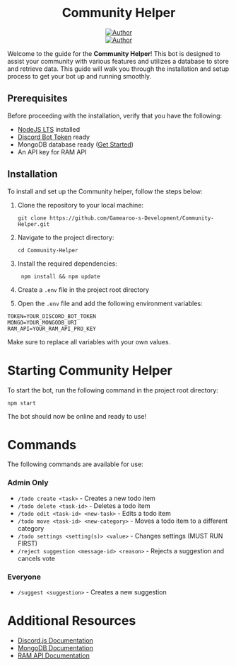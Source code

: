 <br>
<div class="badges" style="text-align: center;">

# Community Helper

[![Author](https://img.shields.io/badge/Author-ABADIMA-6b46d4?style=for-the-badge)](https://github.com/abadima)\
[![Author](https://img.shields.io/badge/Gamearoo%20Development-7F007C?style=for-the-badge)](https://discord.gg/apZQ8jeCHc)

</div>

Welcome to the guide for the **Community Helper**! This bot is designed to assist your community with
various features and utilizes a database to store and retrieve data. This guide will walk you through the installation
and setup process to get your bot up and running smoothly.

## Prerequisites

Before proceeding with the installation, verify that you have the following:

- [NodeJS LTS](https://nodejs.org/en/download) installed
- [Discord Bot Token](https://discord.com/developers/applications) ready
- MongoDB database ready ([Get Started](https://www.mongodb.com))
- An API key for RAM API

## Installation

To install and set up the Community helper, follow the steps below:

1. Clone the repository to your local machine:

   ```shell
   git clone https://github.com/Gamearoo-s-Development/Community-Helper.git
    ```
2. Navigate to the project directory:

   ```shell
   cd Community-Helper
   ```
3. Install the required dependencies:

   ```shell
    npm install && npm update
    ```
4. Create a `.env` file in the project root directory
5. Open the `.env` file and add the following environment variables:

```dotenv
TOKEN=YOUR_DISCORD_BOT_TOKEN
MONGO=YOUR_MONGODB_URI
RAM_API=YOUR_RAM_API_PRO_KEY
```

Make sure to replace all variables with your own values.

# Starting Community Helper

To start the bot, run the following command in the project root directory:

```shell
npm start
```

The bot should now be online and ready to use!

# Commands

The following commands are available for use:

### Admin Only

* `/todo create <task>` - Creates a new todo item
* `/todo delete <task-id>` - Deletes a todo item
* `/todo edit <task-id> <new-task>` - Edits a todo item
* `/todo move <task-id> <new-category>` - Moves a todo item to a different category
* `/todo settings <setting(s)> <value>` - Changes settings (MUST RUN FIRST)
* `/reject suggestion <message-id> <reason>` - Rejects a suggestion and cancels vote

### Everyone

* `/suggest <suggestion>` - Creates a new suggestion

# Additional Resources

* [Discord.js Documentation](https://old.discordjs.dev/#/docs/discord.js/main/general/welcome)
* [MongoDB Documentation](https://docs.mongodb.com/)
* [RAM API Documentation](https://api.rambot.xyz/docs/v13/)